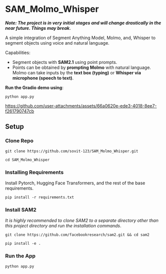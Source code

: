 # SAM_Molmo_Whisper

***Note: The project is in very initial stages and will change drastically in the near future. Things may break.***

A simple integration of Segment Anything Model, Molmo, and, Whisper to segment objects using voice and natural language.

Capabilities:

* Segment objects with **SAM2.1** using point prompts.
* Points can be obtained by **prompting Molmo** with natural language. Molmo can take inputs by the **text box (typing)** or **Whisper via microphone (speech to text)**.

**Run the Gradio demo using**:

```
python app.py
```

https://github.com/user-attachments/assets/66a0620e-ede3-4018-8ee7-f261790747cb

## Setup

### Clone Repo

```
git clone https://github.com/sovit-123/SAM_Molmo_Whisper.git
```

```
cd SAM_Molmo_Whisper
```

### Installing Requirements

Install Pytorch, Hugging Face Transformers, and the rest of the base requirements.

```
pip install -r requirements.txt
```

### Install SAM2

*It is highly recommended to clone SAM2 to a separate directory other than this project directory and run the installation commands*.

```
git clone https://github.com/facebookresearch/sam2.git && cd sam2

pip install -e .
```

### Run the App

```
python app.py
```

